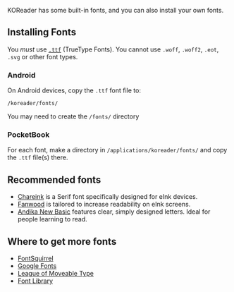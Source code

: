 KOReader has some built-in fonts, and you can also install your own fonts.

## Installing Fonts

You *must* use [`.ttf`](https://en.wikipedia.org/wiki/TrueType) (TrueType Fonts). You cannot use `.woff`, `.woff2`, `.eot`, `.svg` or other font types.

### Android
On Android devices, copy the `.ttf` font file to:

`/koreader/fonts/`

You may need to create the `/fonts/` directory

### PocketBook

For each font, make a directory in `/applications/koreader/fonts/` and copy the `.ttf` file(s) there.

## Recommended fonts

* [Chareink](https://www.mobileread.com/forums/showthread.php?t=184056) is a Serif font specifically designed for eInk devices.
* [Fanwood](https://www.theleagueofmoveabletype.com/fanwood) is tailored to increase readability on eInk screens.
* [Andika New Basic](https://software.sil.org/andika/download/) features clear, simply designed letters. Ideal for people learning to read.

## Where to get more fonts

* [FontSquirrel](https://www.fontsquirrel.com/)
* [Google Fonts](https://fonts.google.com/)
* [League of Moveable Type](https://www.theleagueofmoveabletype.com/)
* [Font Library](https://fontlibrary.org/en)
